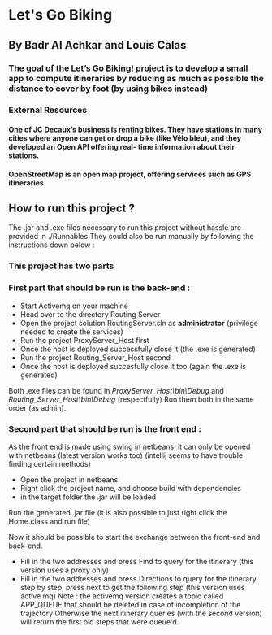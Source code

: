 # Let's Go Biking
## By Badr Al Achkar and Louis Calas

### The goal of the Let’s Go Biking! project is to develop a small app to compute itineraries by reducing as much as possible the distance to cover by foot (by using bikes instead)

### External Resources

#### One of JC Decaux’s business is renting bikes. They have stations in many cities where anyone can get or drop a bike (like Vélo bleu), and they developed an Open API offering real- time information about their stations.

#### OpenStreetMap is an open map project, offering services such as GPS itineraries.

## How to run this project ?
The .jar and .exe files necessary to run this project without hassle are provided in ./Runnables
They could also be run manually by following the instructions down below :

### **This project has two parts**
### First part that should be run is the back-end :
- Start Activemq on your machine
- Head over to the directory Routing Server
- Open the project solution RoutingServer.sln as **administrator** (privilege needed to create the services)
- Run the project ProxyServer_Host first
- Once the host is deployed successfully close it (the .exe is generated)
- Run the project Routing_Server_Host second
- Once the host is deployed succesfully close it too (again the .exe is generated)

Both .exe files can be found in *ProxyServer_Host\bin\Debug* and *Routing_Server_Host\bin\Debug* (respectfully)
Run them both in the same order (as admin).

### Second part that should be run is the front end :

As the front end is made using swing in netbeans, it can only be opened with netbeans (latest version works too)
(intellij seems to have trouble finding certain methods)
- Open the project in netbeans
- Right click the project name, and choose build with dependencies
- in the target folder the .jar will be loaded

Run the generated .jar file (it is also possible to just right click the Home.class and run file)

Now it should be possible to start the exchange between the front-end and back-end.

- Fill in the two addresses and press Find to query for the itinerary (this version uses a proxy only)
- Fill in the two addresses and press Directions to query for the itinerary step by step, press next to get the following step
(this version uses active mq)
Note : the activemq version creates a topic called APP_QUEUE that should be deleted in case of incompletion of the trajectory 
Otherwise the next itinerary queries (with the second version) will return the first old steps that were queue'd.
